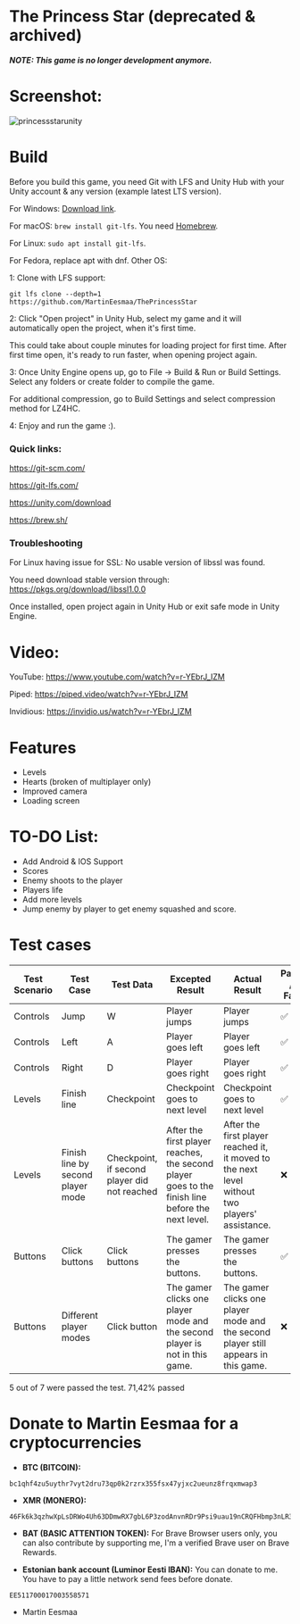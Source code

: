 # The Princess Star (deprecated & archived)

***NOTE: This game is no longer development anymore.***

# Screenshot:
![princessstarunity](https://user-images.githubusercontent.com/88035011/196579623-7c471b08-f19e-4807-ad86-0573383e8515.png)

# Build

Before you build this game, you need Git with LFS and Unity Hub with your Unity account & any version (example latest LTS version).

For Windows: [Download link](https://git-scm.com/download/win).

For macOS: `brew install git-lfs`. You need [Homebrew](https://brew.sh/).

For Linux: `sudo apt install git-lfs`. 

For Fedora, replace apt with dnf. Other OS:

1: Clone with LFS support:
```
git lfs clone --depth=1 https://github.com/MartinEesmaa/ThePrincessStar
```

2: Click "Open project" in Unity Hub, select my game and it will automatically open the project, when it's first time.

This could take about couple minutes for loading project for first time. After first time open, it's ready to run faster, when opening project again.

3: Once Unity Engine opens up, go to File -> Build & Run or Build Settings. Select any folders or create folder to compile the game.

For additional compression, go to Build Settings and select compression method for LZ4HC.

4: Enjoy and run the game :).

### Quick links:

https://git-scm.com/

https://git-lfs.com/

https://unity.com/download

https://brew.sh/

### Troubleshooting

For Linux having issue for SSL: No usable version of libssl was found. 

You need download stable version through: https://pkgs.org/download/libssl1.0.0

Once installed, open project again in Unity Hub or exit safe mode in Unity Engine.

# Video:

YouTube: https://www.youtube.com/watch?v=r-YEbrJ_IZM

Piped: https://piped.video/watch?v=r-YEbrJ_IZM

Invidious: https://invidio.us/watch?v=r-YEbrJ_IZM

# Features
- Levels
- Hearts (broken of multiplayer only)
- Improved camera
- Loading screen

# TO-DO List:

- Add Android & IOS Support
- Scores
- Enemy shoots to the player
- Players life
- Add more levels
- Jump enemy by player to get enemy squashed and score.


# Test cases

Test Scenario | Test Case | Test Data | Excepted Result | Actual Result | Pass / Fail |
--- | --- | --- | --- | --- | --- |
Controls | Jump | W | Player jumps | Player jumps | ✅ |
Controls | Left | A | Player goes left | Player goes left | ✅ |
Controls | Right | D | Player goes right | Player goes right | ✅ |
Levels | Finish line | Checkpoint | Checkpoint goes to next level | Checkpoint goes to next level | ✅ |
Levels | Finish line by second player mode | Checkpoint, if second player did not reached | After the first player reaches, the second player goes to the finish line before the next level. | After the first player reached it, it moved to the next level without two players' assistance. | :x: |
Buttons | Click buttons | Click buttons | The gamer presses the buttons. | The gamer presses the buttons. | ✅ |
Buttons | Different player modes | Click button | The gamer clicks one player mode and the second player is not in this game. | The gamer clicks one player mode and the second player still appears in this game. | :x: |

5 out of 7 were passed the test. 71,42% passed

# Donate to Martin Eesmaa for a cryptocurrencies

- **BTC (BITCOIN):** 
```
bc1qhf4zu5uythr7vyt2dru73qp0k2rzrx355fsx47yjxc2ueunz8frqxmwap3
```
- **XMR (MONERO):** 
```
46Fk6k3qzhwXpLsDRWo4Uh63DDmwRX7gbL6P3zodAnvnRDr9Psi9uau19nCRQFHbmp3nLR3d5Ve8WRid71nuLZxAGygZ258
```
- **BAT (BASIC ATTENTION TOKEN):** For Brave Browser users only, you can also contribute by supporting me, I'm a verified Brave user on Brave Rewards.

- **Estonian bank account (Luminor Eesti IBAN):** You can donate to me. You have to pay a little network send fees before donate.
```
EE511700017003558571
```

- Martin Eesmaa
